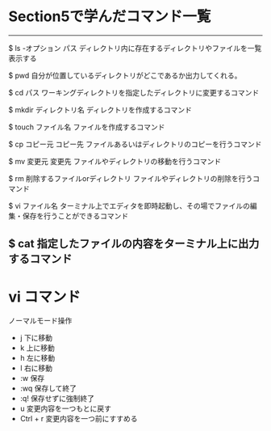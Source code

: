 # Section5で学んだコマンド一覧 
------------------------------------------

 $ ls -オプション パス 
ディレクトリ内に存在するディレクトリやファイルを一覧表示する

 $ pwd 
自分が位置しているディレクトリがどこであるか出力してくれる。

 $ cd パス
ワーキングディレクトリを指定したディレクトリに変更するコマンド

 $ mkdir ディレクトリ名
ディレクトリを作成するコマンド

 $ touch ファイル名
ファイルを作成するコマンド

 $ cp コピー元 コピー先
ファイルあるいはディレクトリのコピーを行うコマンド

 $ mv 変更元 変更先
ファイルやディレクトリの移動を行うコマンド

 $ rm 削除するファイルorディレクトリ
ファイルやディレクトリの削除を行うコマンド

 $ vi ファイル名
ターミナル上でエディタを即時起動し、その場でファイルの編集・保存を行うことができるコマンド

 $ cat 
指定したファイルの内容をターミナル上に出力するコマンド
-------------------------------------------------------------------
# vi コマンド

ノーマルモード操作
- j 下に移動
- k 上に移動
- h 左に移動
- l 右に移動
- :w 保存
- :wq 保存して終了
- :q! 保存せずに強制終了
- u 変更内容を一つもとに戻す
- Ctrl + r 変更内容を一つ前にすすめる









